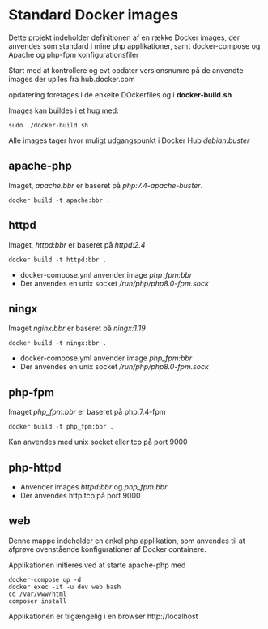 # Standard Docker images

Dette projekt indeholder definitionen af en række Docker images, der anvendes som standard i mine php applikationer, samt docker-compose og Apache og php-fpm konfigurationsfiler

Start med at kontrollere og evt opdater versionsnumre på de anvendte images der uplles fra hub.docker.com

opdatering foretages i de enkelte DOckerfiles og i **docker-build.sh**

Images kan buildes i et hug med:

```
sudo ./docker-build.sh
```

Alle images tager hvor muligt udgangspunkt i Docker Hub *debian:buster* 

## apache-php
Imaget, *apache:bbr* er baseret på *php:7.4-apache-buster*.

```
docker build -t apache:bbr .
```
## httpd
Imaget, *httpd:bbr* er baseret på *httpd:2.4*

```
docker build -t httpd:bbr .
```
* docker-compose.yml anvender image *php_fpm:bbr*
* Der anvendes en unix socket */run/php/php8.0-fpm.sock*

## ningx
Imaget *nginx:bbr* er baseret på *ningx:1.19*

```
docker build -t ningx:bbr .
```
* docker-compose.yml anvender image *php_fpm:bbr*
* Der anvendes en unix socket */run/php/php8.0-fpm.sock* 

## php-fpm
Imaget *php_fpm:bbr* er baseret på php:7.4-fpm

```
docker build -t php_fpm:bbr .
```

Kan anvendes med unix socket eller tcp på port 9000

## php-httpd
* Anvender images *httpd:bbr* og *php_fpm:bbr*
* Der anvendes http tcp på port 9000

## web
Denne mappe indeholder en enkel php applikation, som anvendes til at afprøve ovenstående konfigurationer af Docker containere.

Applikationen initieres ved at starte apache-php med

```
docker-compose up -d
docker exec -it -u dev web bash
cd /var/www/html
composer install
```

Applikationen er tilgængelig i en browser http://localhost 
